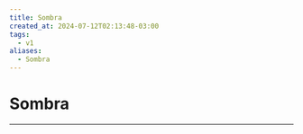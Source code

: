 ```yaml
---
title: Sombra
created_at: 2024-07-12T02:13:48-03:00
tags:
  - v1
aliases:
  - Sombra
---
```

# Sombra
---

